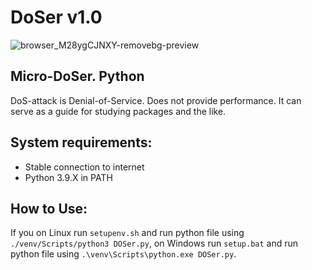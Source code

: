 # DoSer v1.0
![browser_M28ygCJNXY-removebg-preview](https://user-images.githubusercontent.com/80966196/164989614-38a3d6d1-f4f4-4f81-bb7b-0157423f5064.png)

## Micro-DoSer. Python
DoS-attack is Denial-of-Service. 
Does not provide performance. It can serve as a guide for studying packages and the like.

## System requirements:
- Stable connection to internet
- Python 3.9.X in PATH

## How to Use:
If you on Linux run `setupenv.sh` and run python file using `./venv/Scripts/python3 DOSer.py`, on Windows run `setup.bat` and run python file using `.\venv\Scripts\python.exe DOSer.py`.
